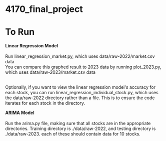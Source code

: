 # 4170_final_project


# To Run

**Linear Regression Model** <br/><br/>
  Run linear_regression_market.py, which uses data/raw-2022/market.csv data <br/>
  You can compare this graphed result to 2023 data by running plot_2023.py, which uses data/raw-2023/market.csv data <br/> <br/>

  Optionally, if you want to view the linear regression model's accuracy for each stock, you can run linear_regression_individual_stock.py, which uses the data/raw-2022 directory rather than a file. This is to ensure the code iterates for each stock in the directory.

  **ARIMA Model** <br/><br/>
 Run the arima.py file, making sure that all stocks are in the appropriate directories. Training directory is ./data/raw-2022, and testing directory is ./data/raw-2023. each of these should contain data for 10 stocks.

 
